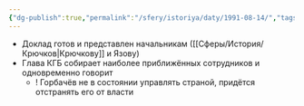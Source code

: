 ```yaml
---
{"dg-publish":true,"permalink":"/sfery/istoriya/daty/1991-08-14/","tags":["История"]}
---
```


- Доклад готов и представлен начальникам ([[Сферы/История/Крючков\|Крючкову]] и Язову)
- Глава КГБ собирает наиболее приближённых сотрудников и одновременно говорит 
	- ! Горбачёв не в состоянии управлять страной, придётся отстранять его от власти 